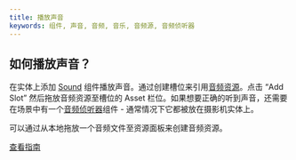 ```yaml
---
title: 播放声音
keywords: 组件, 声音, 音频, 音乐, 音频源, 音频侦听器
---
```


## 如何播放声音？

在实体上添加 <a href="http://developer.playcanvas.com/en/user-manual/packs/components/sound/" target="_blank">Sound</a> 组件播放声音。通过创建槽位来引用<a href="http://developer.playcanvas.com/en/user-manual/assets/audio/" target="_blank">音频资源</a>。点击 “Add Slot” 然后拖放音频资源至槽位的 Asset 栏位。如果想要正确的听到声音，还需要在场景中有一个<a href="http://developer.playcanvas.com/en/user-manual/packs/components/audiolistener/" target="_blank">音频侦听器</a>组件 - 通常情况下它都被放在摄影机实体上。

可以通过从本地拖放一个音频文件至资源面板来创建音频资源。

<a class="docs" href="http://developer.playcanvas.com/en/tutorials/beginner/basic-audio/" target="_blank">查看指南</a>

